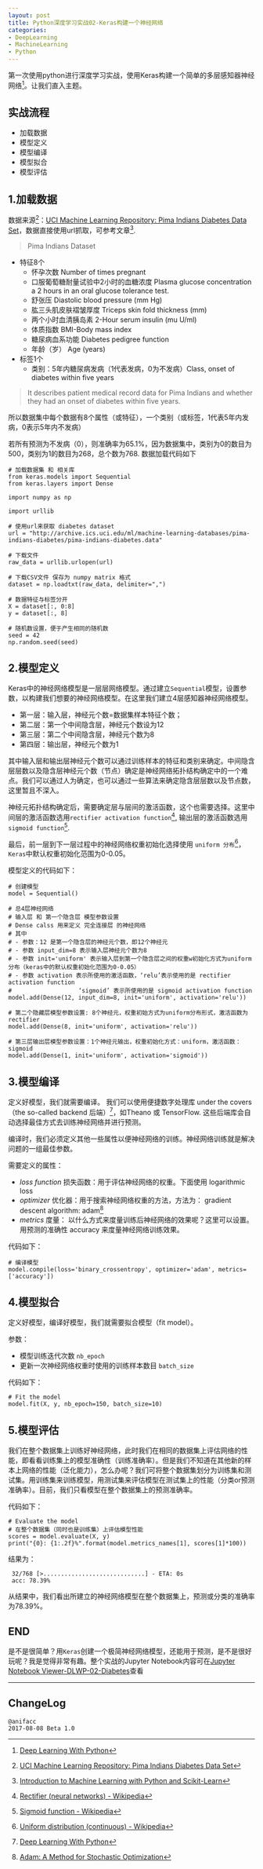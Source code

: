 ```yaml
---
layout: post
title: Python深度学习实战02-Keras构建一个神经网络
categories:
- DeepLearning
- MachineLearning
- Python
---
```


第一次使用python进行深度学习实战，使用Keras构建一个简单的多层感知器神经网络[^1]。让我们直入主题。

## 实战流程

- 加载数据
- 模型定义
- 模型编译
- 模型拟合
- 模型评估

## 1.加载数据

数据来源[^2]：[UCI Machine Learning Repository: Pima Indians Diabetes Data Set](http://archive.ics.uci.edu/ml/datasets/Pima+Indians+Diabetes)，数据直接使用url抓取，可参考文章[^3].

> Pima Indians Dataset

- 特征8个
    - 怀孕次数 Number of times pregnant
    - 口服葡萄糖耐量试验中2小时的血糖浓度 Plasma glucose concentration a 2 hours in an oral glucose tolerance test.
    - 舒张压 Diastolic blood pressure (mm Hg)
    - 肱三头肌皮肤褶皱厚度 Triceps skin fold thickness (mm)
    - 两个小时血清胰岛素 2-Hour serum insulin (mu U/ml)
    - 体质指数 BMI-Body mass index
    - 糖尿病血系功能 Diabetes pedigree function
    - 年龄（岁）  Age (years)
- 标签1个
    - 类别：5年内糖尿病发病（1代表发病，0为不发病）Class, onset of diabetes within five years

> It describes patient medical record data for Pima Indians and whether they had an
onset of diabetes within five years.

所以数据集中每个数据有8个属性（或特征），一个类别（或标签，1代表5年内发病，0表示5年内不发病）

若所有预测为不发病（0），则准确率为65.1%，因为数据集中，类别为0的数目为500，类别为1的数目为268，总个数为768. 数据加载代码如下

```
# 加载数据集 和 相关库
from keras.models import Sequential
from keras.layers import Dense

import numpy as np

import urllib

# 使用url来获取 diabetes dataset
url = "http://archive.ics.uci.edu/ml/machine-learning-databases/pima-indians-diabetes/pima-indians-diabetes.data"

# 下载文件
raw_data = urllib.urlopen(url)

# 下载CSV文件 保存为 numpy matrix 格式
dataset = np.loadtxt(raw_data, delimiter=",")

# 数据特征与标签分开
X = dataset[:, 0:8]
y = dataset[:, 8]

# 随机数设置，便于产生相同的随机数
seed = 42
np.random.seed(seed)
```
## 2.模型定义

Keras中的神经网络模型是一层层网络模型。通过建立`Sequential`模型，设置参数，以构建我们想要的神经网络模型。在这里我们建立4层感知器神经网络模型。

- 第一层：输入层，神经元个数=数据集样本特征个数；
- 第二层：第一个中间隐含层，神经元个数设为12
- 第三层：第二个中间隐含层，神经元个数为8
- 第四层：输出层，神经元个数为1

其中输入层和输出层神经元个数可以通过训练样本的特征和类别来确定。中间隐含层层数以及隐含层神经元个数（节点）确定是神经网络拓扑结构确定中的一个难点。我们可以通过人为确定，也可以通过一些算法来确定隐含层层数以及节点数，这里暂且不深入。

神经元拓扑结构确定后，需要确定层与层间的激活函数，这个也需要选择。这里中间层的激活函数选用`rectifier activation function`[^4], 输出层的激活函数选用 `sigmoid function`[^5].

最后，前一层到下一层过程中的神经网络权重初始化选择使用 `uniform 分布`[^6]，`Keras`中默认权重初始化范围为0-0.05。

模型定义的代码如下：

```
# 创建模型
model = Sequential()

# 总4层神经网络
# 输入层 和 第一个隐含层 模型参数设置
# Dense calss 用来定义 完全连接层 的神经网络
# 其中
# - 参数：12 是第一个隐含层的神经元个数，即12个神经元
# - 参数 input_dim=8 表示输入层神经元个数为8
# - 参数 init='uniform' 表示输入层到第一个隐含层之间的权重w初始化方式为uniform分布（keras中的默认权重初始化范围为0-0.05）
# - 参数 activation 表示所使用的激活函数，‘relu’表示使用的是 rectifier activation function
#                   ‘sigmoid’ 表示所使用的是 sigmoid activation function
model.add(Dense(12, input_dim=8, init='uniform', activation='relu'))

# 第二个隐藏层模型参数设置: 8个神经元，权重初始方式为uniform分布形式，激活函数为 rectifier
model.add(Dense(8, init='uniform', activation='relu'))

# 第三层输出层模型参数设置：1个神经元输出，权重初始化方式：uniform，激活函数：sigmoid
model.add(Dense(1, init='uniform', activation='sigmoid'))
```

## 3.模型编译


定义好模型，我们就需要编译。 我们可以使用便捷数字处理库 under the covers （the so-called backend 后端）[^1]，如Theano 或 TensorFlow. 这些后端库会自动选择最佳方式去训练神经网络并进行预测。

编译时，我们必须定义其他一些属性以便神经网络的训练。神经网络训练就是解决问题的一组最佳参数。

需要定义的属性：

- *loss function* 损失函数：用于评估神经网络的权重。下面使用 logarithmic loss
- *optimizer* 优化器：用于搜索神经网络权重的方法，方法为： gradient descent algorithm: adam[^7]
- *metrics* 度量： 以什么方式来度量训练后神经网络的效果呢？这里可以设置。 用预测的准确性 accuracy 来度量神经网络训练效果。

代码如下：

```
# 编译模型
model.compile(loss='binary_crossentropy', optimizer='adam', metrics=['accuracy'])
```

## 4.模型拟合

定义好模型，编译好模型，我们就需要拟合模型（fit model）。

参数：

- 模型训练迭代次数 `nb_epoch`
- 更新一次神经网络权重时使用的训练样本数目 `batch_size`

代码如下：

```
# Fit the model
model.fit(X, y, nb_epoch=150, batch_size=10)
```

## 5.模型评估

我们在整个数据集上训练好神经网络，此时我们在相同的数据集上评估网络的性能，即看看训练集上的模型准确性（训练准确率）。但是我们不知道在其他新的样本上网络的性能（泛化能力），怎么办呢？我们可将整个数据集划分为训练集和测试集。用训练集来训练模型，用测试集来评估模型在测试集上的性能（分类or预测准确率）。目前，我们只看模型在整个数据集上的预测准确率。

代码如下：

```
# Evaluate the model
# 在整个数据集（同时也是训练集）上评估模型性能
scores = model.evaluate(X, y)
print("{0}: {1:.2f}%".format(model.metrics_names[1], scores[1]*100))
```

结果为：

```
 32/768 [>.............................] - ETA: 0s
 acc: 78.39%
```

从结果中，我们看出所建立的神经网络模型在整个数据集上，预测或分类的准确率为78.39%。

## END

是不是很简单？用`Keras`创建一个极简神经网络模型，还能用于预测，是不是很好玩呢？我是觉得非常有趣。整个实战的Jupyter Notebook内容可在[Jupyter Notebook Viewer-DLWP-02-Diabetes](https://nbviewer.jupyter.org/github/JeremiahZhang/gopython/blob/master/AI/deep-learning-with-python/ch7-pima-indians-diabetes-nn.ipynb)查看


---

## ChangeLog

```
@anifacc
2017-08-08 Beta 1.0
```

[^1]:   [Deep Learning With Python](https://machinelearningmastery.com/deep-learning-with-python/)
[^2]:   [UCI Machine Learning Repository: Pima Indians Diabetes Data Set](http://archive.ics.uci.edu/ml/datasets/Pima+Indians+Diabetes)
[^3]:   [Introduction to Machine Learning with Python and Scikit-Learn](https://kukuruku.co/post/introduction-to-machine-learning-with-python-andscikit-learn/)
[^4]:   [Rectifier (neural networks) - Wikipedia](https://en.wikipedia.org/wiki/Rectifier_(neural_networks))
[^5]:   [Sigmoid function - Wikipedia](https://en.wikipedia.org/wiki/Sigmoid_function)
[^6]:   [Uniform distribution (continuous) - Wikipedia](https://en.wikipedia.org/wiki/Uniform_distribution_(continuous))
[^7]:   [Adam: A Method for Stochastic Optimization](https://arxiv.org/abs/1412.6980)
